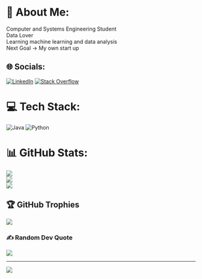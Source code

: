 # 💫 About Me:
Computer and Systems Engineering Student<br>Data Lover<br>Learning machine learning and data analysis<br>Next Goal -> My own start up


## 🌐 Socials:
[![LinkedIn](https://img.shields.io/badge/LinkedIn-%230077B5.svg?logo=linkedin&logoColor=white)](https://linkedin.com/in/www.linkedin.com/in/alejandro-jaramillo-castellanos) [![Stack Overflow](https://img.shields.io/badge/-Stackoverflow-FE7A16?logo=stack-overflow&logoColor=white)](https://stackoverflow.com/users/20808721) 

# 💻 Tech Stack:
![Java](https://img.shields.io/badge/java-%23ED8B00.svg?style=for-the-badge&logo=java&logoColor=white) ![Python](https://img.shields.io/badge/python-3670A0?style=for-the-badge&logo=python&logoColor=ffdd54)
# 📊 GitHub Stats:
![](https://github-readme-stats.vercel.app/api?username=ajaramilloc&theme=vue-dark&hide_border=true&include_all_commits=true&count_private=true)<br/>
![](https://github-readme-streak-stats.herokuapp.com/?user=ajaramilloc&theme=vue-dark&hide_border=true)<br/>
![](https://github-readme-stats.vercel.app/api/top-langs/?username=ajaramilloc&theme=vue-dark&hide_border=true&include_all_commits=true&count_private=true&layout=compact)

## 🏆 GitHub Trophies
![](https://github-profile-trophy.vercel.app/?username=ajaramilloc&theme=tokyonight&no-frame=true&no-bg=true&margin-w=4)

### ✍️ Random Dev Quote
![](https://quotes-github-readme.vercel.app/api?type=horizontal&theme=merko)

---
[![](https://visitcount.itsvg.in/api?id=ajaramilloc&icon=0&color=1)](https://visitcount.itsvg.in)

<!-- Proudly created with GPRM ( https://gprm.itsvg.in ) -->
